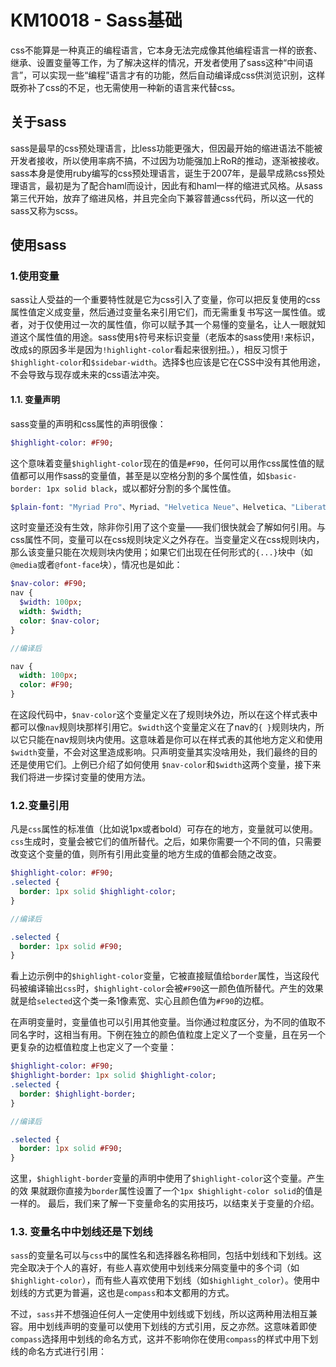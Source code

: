 # KM10018 - Sass基础

css不能算是一种真正的编程语言，它本身无法完成像其他编程语言一样的嵌套、继承、设置变量等工作，为了解决这样的情况，开发者使用了sass这种“中间语言”，可以实现一些“编程”语言才有的功能，然后自动编译成css供浏览识别，这样既弥补了css的不足，也无需使用一种新的语言来代替css。

## 关于sass

sass是最早的css预处理语言，比less功能更强大，但因最开始的缩进语法不能被开发者接收，所以使用率病不搞，不过因为功能强加上RoR的推动，逐渐被接收。sass本身是使用ruby编写的css预处理语言，诞生于2007年，是最早成熟css预处理语言，最初是为了配合haml而设计，因此有和haml一样的缩进式风格。从sass第三代开始，放弃了缩进风格，并且完全向下兼容普通css代码，所以这一代的sass又称为scss。

## 使用sass

### 1.使用变量

sass让人受益的一个重要特性就是它为css引入了变量，你可以把反复使用的css属性值定义成变量，然后通过变量名来引用它们，而无需重复书写这一属性值。或者，对于仅使用过一次的属性值，你可以赋予其一个易懂的变量名，让人一眼就知道这个属性值的用途。sass使用`$`符号来标识变量（老版本的sass使用`!`来标识，改成`$`的原因多半是因为`!highlight-color`看起来很别扭。），相反习惯于`$highlight-color`和`$sidebar-width`。选择$也应该是它在CSS中没有其他用途，不会导致与现存或未来的css语法冲突。

#### 1.1. 变量声明

sass变量的声明和css属性的声明很像：

```sass
$highlight-color: #F90;
```

这个意味着变量`$highlight-color`现在的值是`#F90`，任何可以用作css属性值的赋值都可以用作sass的变量值，甚至是以空格分割的多个属性值，如`$basic-border: 1px solid black`，或以都好分割的多个属性值。

```sass
$plain-font: "Myriad Pro"、Myriad、"Helvetica Neue"、Helvetica、"Liberation Sans"、Arial和sans-serif; sans-serif;
```

这时变量还没有生效，除非你引用了这个变量——我们很快就会了解如何引用。与css属性不同，变量可以在css规则块定义之外存在。当变量定义在css规则块内，那么该变量只能在次规则块内使用；如果它们出现在任何形式的`{...}`块中（如`@media`或者`@font-face`块），情况也是如此：

```sass
$nav-color: #F90;
nav {
  $width: 100px;
  width: $width;
  color: $nav-color;
}

//编译后

nav {
  width: 100px;
  color: #F90;
}
```

在这段代码中，`$nav-color`这个变量定义在了规则块外边，所以在这个样式表中都可以像`nav`规则块那样引用它。`$width`这个变量定义在了nav的`{ }`规则块内，所以它只能在nav规则块内使用。这意味着是你可以在样式表的其他地方定义和使用`$width`变量，不会对这里造成影响。只声明变量其实没啥用处，我们最终的目的还是使用它们。上例已介绍了如何使用 `$nav-color`和`$width`这两个变量，接下来我们将进一步探讨变量的使用方法。

### 1.2.变量引用

凡是`css`属性的标准值（比如说1px或者bold）可存在的地方，变量就可以使用。`css`生成时，变量会被它们的值所替代。之后，如果你需要一个不同的值，只需要改变这个变量的值，则所有引用此变量的地方生成的值都会随之改变。

```sass
$highlight-color: #F90;
.selected {
  border: 1px solid $highlight-color;
}

//编译后

.selected {
  border: 1px solid #F90;
}
```

看上边示例中的`$highlight-color`变量，它被直接赋值给`border`属性，当这段代码被编译输出`css`时，`$highlight-color`会被`#F90`这一颜色值所替代。产生的效果就是给`selected`这个类一条1像素宽、实心且颜色值为`#F90`的边框。

在声明变量时，变量值也可以引用其他变量。当你通过粒度区分，为不同的值取不同名字时，这相当有用。下例在独立的颜色值粒度上定义了一个变量，且在另一个更复杂的边框值粒度上也定义了一个变量：

```sass
$highlight-color: #F90;
$highlight-border: 1px solid $highlight-color;
.selected {
  border: $highlight-border;
}

//编译后

.selected {
  border: 1px solid #F90;
}
```

这里，`$highlight-border`变量的声明中使用了`$highlight-color`这个变量。产生的效 果就跟你直接为`border`属性设置了一个`1px $highlight-color solid`的值是一样的。 最后，我们来了解一下变量命名的实用技巧，以结束关于变量的介绍。

### 1.3. 变量名中中划线还是下划线

`sass`的变量名可以与`css`中的属性名和选择器名称相同，包括中划线和下划线。这完全取决于个人的喜好，有些人喜欢使用中划线来分隔变量中的多个词（如`$highlight-color`），而有些人喜欢使用下划线（如`$highlight_color`）。使用中划线的方式更为普遍，这也是`compass`和本文都用的方式。

不过，`sass`并不想强迫任何人一定使用中划线或下划线，所以这两种用法相互兼容。用中划线声明的变量可以使用下划线的方式引用，反之亦然。这意味着即使`compass`选择用中划线的命名方式，这并不影响你在使用`compass`的样式中用下划线的命名方式进行引用：





